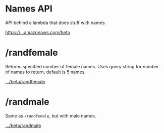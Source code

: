 # Names API

API behind a lambda that does stuff with names. 

[https://...amazonaws.com/beta](https://9jsrwlngdd.execute-api.us-west-1.amazonaws.com/beta)

# /randfemale

Returns specified number of female names. Uses query string for number of names to return, default is 5 names.

[.../beta/randfemale](https://9jsrwlngdd.execute-api.us-west-1.amazonaws.com/beta/randfemale)

# /randmale

Same as `/randfemale`, but with male names.

[.../beta/randmale](https://9jsrwlngdd.execute-api.us-west-1.amazonaws.com/beta/randmale)